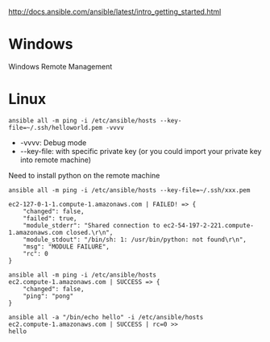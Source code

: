 http://docs.ansible.com/ansible/latest/intro_getting_started.html

# Windows
Windows Remote Management

# Linux

```
ansible all -m ping -i /etc/ansible/hosts --key-file=~/.ssh/helloworld.pem -vvvv
```
- -vvvv: Debug mode
- --key-file: with specific private key (or you could import your private key into remote machine)

Need to install python on the remote machine
```
ansible all -m ping -i /etc/ansible/hosts --key-file=~/.ssh/xxx.pem 

ec2-127-0-1-1.compute-1.amazonaws.com | FAILED! => {
    "changed": false, 
    "failed": true, 
    "module_stderr": "Shared connection to ec2-54-197-2-221.compute-1.amazonaws.com closed.\r\n", 
    "module_stdout": "/bin/sh: 1: /usr/bin/python: not found\r\n", 
    "msg": "MODULE FAILURE", 
    "rc": 0
}
```

```
ansible all -m ping -i /etc/ansible/hosts 
ec2.compute-1.amazonaws.com | SUCCESS => {
    "changed": false, 
    "ping": "pong"
}
```

```
ansible all -a "/bin/echo hello" -i /etc/ansible/hosts 
ec2.compute-1.amazonaws.com | SUCCESS | rc=0 >>
hello
```
